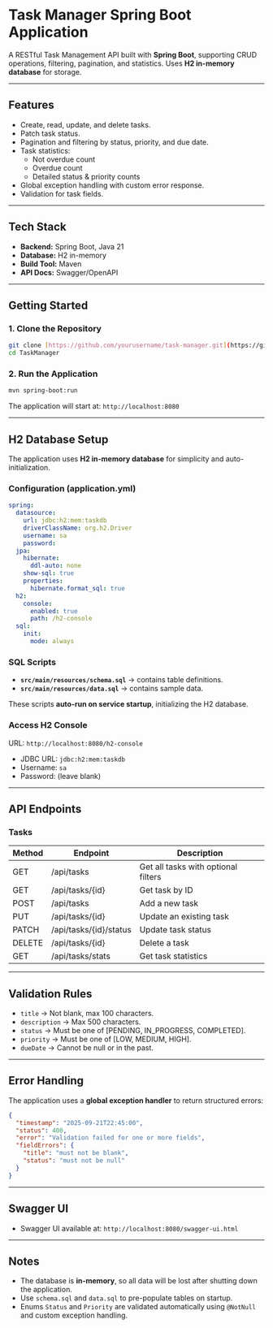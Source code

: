 # Task Manager Spring Boot Application

A RESTful Task Management API built with **Spring Boot**, supporting CRUD operations, filtering, pagination, and statistics. Uses **H2 in-memory database** for storage.

---

## Features

- Create, read, update, and delete tasks.
- Patch task status.
- Pagination and filtering by status, priority, and due date.
- Task statistics:
  - Not overdue count
  - Overdue count
  - Detailed status & priority counts
- Global exception handling with custom error response.
- Validation for task fields.

---

## Tech Stack

- **Backend:** Spring Boot, Java 21
- **Database:** H2 in-memory
- **Build Tool:** Maven
- **API Docs:** Swagger/OpenAPI

---

## Getting Started

### 1. Clone the Repository

```bash
git clone [https://github.com/yourusername/task-manager.git](https://github.com/aadityaagrawal/TaskManager.git)
cd TaskManager
```

### 2. Run the Application

```bash
mvn spring-boot:run
```

The application will start at: `http://localhost:8080`

---

## H2 Database Setup

The application uses **H2 in-memory database** for simplicity and auto-initialization.

### Configuration (application.yml)

```yaml
spring:
  datasource:
    url: jdbc:h2:mem:taskdb
    driverClassName: org.h2.Driver
    username: sa
    password:
  jpa:
    hibernate:
      ddl-auto: none
    show-sql: true
    properties:
      hibernate.format_sql: true
  h2:
    console:
      enabled: true
      path: /h2-console
  sql:
    init:
      mode: always
```

### SQL Scripts

- **`src/main/resources/schema.sql`** → contains table definitions.
- **`src/main/resources/data.sql`** → contains sample data.

These scripts **auto-run on service startup**, initializing the H2 database.

### Access H2 Console

URL: `http://localhost:8080/h2-console`

- JDBC URL: `jdbc:h2:mem:taskdb`
- Username: `sa`
- Password: (leave blank)

---

## API Endpoints

### Tasks

| Method | Endpoint                 | Description                        |
|--------|-------------------------|------------------------------------|
| GET    | /api/tasks              | Get all tasks with optional filters|
| GET    | /api/tasks/{id}         | Get task by ID                     |
| POST   | /api/tasks              | Add a new task                     |
| PUT    | /api/tasks/{id}         | Update an existing task            |
| PATCH  | /api/tasks/{id}/status  | Update task status                 |
| DELETE | /api/tasks/{id}         | Delete a task                      |
| GET    | /api/tasks/stats        | Get task statistics                |

---

## Validation Rules

- `title` → Not blank, max 100 characters.
- `description` → Max 500 characters.
- `status` → Must be one of [PENDING, IN_PROGRESS, COMPLETED].
- `priority` → Must be one of [LOW, MEDIUM, HIGH].
- `dueDate` → Cannot be null or in the past.

---

## Error Handling

The application uses a **global exception handler** to return structured errors:

```json
{
  "timestamp": "2025-09-21T22:45:00",
  "status": 400,
  "error": "Validation failed for one or more fields",
  "fieldErrors": {
    "title": "must not be blank",
    "status": "must not be null"
  }
}
```

---

## Swagger UI

- Swagger UI available at: `http://localhost:8080/swagger-ui.html`

---

## Notes

- The database is **in-memory**, so all data will be lost after shutting down the application.
- Use `schema.sql` and `data.sql` to pre-populate tables on startup.
- Enums `Status` and `Priority` are validated automatically using `@NotNull` and custom exception handling.

